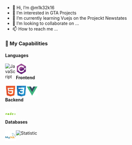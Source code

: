 - 👋 Hi, I’m @m1k32k16
- 👀 I’m interested in GTA Projects
- 🌱 I’m currently learning Vuejs on the Projeckt Newstates
- 💞️ I’m looking to collaborate on ...
- 📫 How to reach me ...

### 🏅 My Capabilities
#### Languages
<img align="left" alt="JavaScript" width="35px" src="https://github.com/abranhe/programming-languages-logos/blob/master/src/javascript/javascript_128x128.png" />
<img align="left" alt="CSharp" width="35px" src="https://github.com/devicons/devicon/blob/master/icons/csharp/csharp-original.svg" />

<br />

#### Frontend
<img align="left" alt="HTML5" width="35px" src="https://github.com/devicons/devicon/blob/master/icons/html5/html5-original.svg" />
<img align="left" alt="CSS3" width="35px" src="https://github.com/devicons/devicon/blob/master/icons/css3/css3-original.svg" />
<img align="left" alt="Vue" width="35px" src="https://github.com/devicons/devicon/blob/master/icons/vuejs/vuejs-original.svg" />

<br />

#### Backend
<img align="left" alt="Node.js" width="35px" src="https://github.com/devicons/devicon/blob/master/icons/nodejs/nodejs-plain-wordmark.svg" />

<br />

#### Databases
<img align="left" alt="MySQL" width="35px" src="https://github.com/devicons/devicon/blob/master/icons/mysql/mysql-original-wordmark.svg" />


<!---

m1k32k16/m1k32k16 is a ✨ special ✨ repository because its `README.md` (this file) appears on your GitHub profile.
You can click the Preview link to take a look at your changes.
--->
<img alt="Statistic" src="https://github-readme-stats.vercel.app/api?username=m1k32k16&show_icons=true&theme=radical" />
